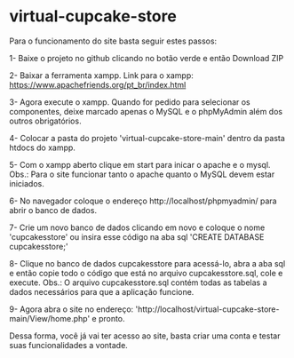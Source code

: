 # virtual-cupcake-store

Para o funcionamento do site basta seguir estes passos:

1- Baixe o projeto no github clicando no botão verde e então Download ZIP

2- Baixar a ferramenta xampp.
Link para o xampp: https://www.apachefriends.org/pt_br/index.html

3- Agora execute o xampp. Quando for pedido para selecionar os componentes, deixe marcado apenas o MySQL e o phpMyAdmin além dos outros obrigatórios.

4- Colocar a pasta do projeto 'virtual-cupcake-store-main' dentro da pasta htdocs do xampp.

5- Com o xampp aberto clique em start para inicar o apache e o mysql.
Obs.: Para o site funcionar tanto o apache quanto o MySQL devem estar iniciados.

6- No navegador coloque o endereço http://localhost/phpmyadmin/ para abrir o banco de dados.

7- Crie um novo banco de dados clicando em novo e coloque o nome 'cupcakesstore' ou insira esse código na aba sql 'CREATE DATABASE cupcakesstore;'

8- Clique no banco de dados cupcakesstore para acessá-lo, abra a aba sql e então copie todo o código que está no arquivo cupcakesstore.sql, cole e execute.
Obs.: O arquivo cupcakesstore.sql contém todas as tabelas a dados necessários para que a aplicação funcione.

9- Agora abra o site no endereço: 'http://localhost/virtual-cupcake-store-main/View/home.php' e pronto.

Dessa forma, você já vai ter acesso ao site, basta criar uma conta e testar suas funcionalidades a vontade.

